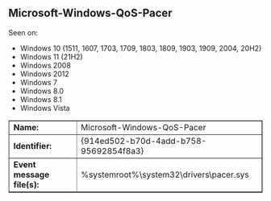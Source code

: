 ## Microsoft-Windows-QoS-Pacer

Seen on:
* Windows 10 (1511, 1607, 1703, 1709, 1803, 1809, 1903, 1909, 2004, 20H2)
* Windows 11 (21H2)
* Windows 2008
* Windows 2012
* Windows 7
* Windows 8.0
* Windows 8.1
* Windows Vista

<table border="1" class="docutils">
  <tbody>
    <tr>
      <td><b>Name:</b></td>
      <td>Microsoft-Windows-QoS-Pacer</td>
    </tr>
    <tr>
      <td><b>Identifier:</b></td>
      <td>{914ed502-b70d-4add-b758-95692854f8a3}</td>
    </tr>
    <tr>
      <td><b>Event message file(s):</b></td>
      <td>%systemroot%\system32\drivers\pacer.sys</td>
    </tr>
  </tbody>
</table>

&nbsp;

